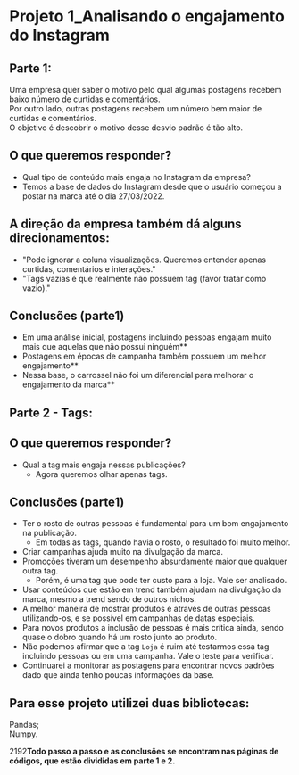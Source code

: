 # Projeto 1_Analisando o engajamento do Instagram<br>

## Parte 1:
Uma empresa quer saber o motivo pelo qual algumas postagens recebem baixo número de curtidas e comentários. <br>
Por outro lado, outras postagens recebem um número bem maior de curtidas e comentários.<br>
O objetivo é descobrir o motivo desse desvio padrão é tão alto.

## O que queremos responder?

- Qual tipo de conteúdo mais engaja no Instagram da empresa?<br>
- Temos a base de dados do Instagram desde que o usuário começou a postar na marca até o dia 27/03/2022.

## A direção da empresa também dá alguns direcionamentos:

- "Pode ignorar a coluna visualizações. Queremos entender apenas curtidas, comentários e interações."<br>
- "Tags vazias é que realmente não possuem tag (favor tratar como vazio)."

## Conclusões (parte1)<br>
- Em uma análise inicial, postagens incluindo pessoas engajam muito mais que aquelas que não possui ninguém**
- Postagens em épocas de campanha também possuem um melhor engajamento**
- Nessa base, o carrossel não foi um diferencial para melhorar o engajamento da marca**

## Parte 2 - Tags:
## O que queremos responder?
- Qual a tag mais engaja nessas publicações?
    - Agora queremos olhar apenas tags.

## Conclusões (parte1)<br>
- Ter o rosto de outras pessoas é fundamental para um bom engajamento na publicação.
    - Em todas as tags, quando havia o rosto, o resultado foi muito melhor.
- Criar campanhas ajuda muito na divulgação da marca.
- Promoções tiveram um desempenho absurdamente maior que qualquer outra tag.
    - Porém, é uma tag que pode ter custo para a loja. Vale ser analisado.
- Usar conteúdos que estão em trend também ajudam na divulgação da marca, mesmo a trend sendo de outros nichos.
- A melhor maneira de mostrar produtos é através de outras pessoas utilizando-os, e se possível em campanhas de datas especiais.
- Para novos produtos a inclusão de pessoas é mais crítica ainda, sendo quase o dobro quando há um rosto junto ao produto.
- Não podemos afirmar que a tag `Loja` é ruim até testarmos essa tag incluindo pessoas ou em uma campanha. Vale o teste para verificar.
- Continuarei a monitorar as postagens para encontrar novos padrões dado que ainda tenho poucas informações da base.

## Para esse projeto utilizei duas bibliotecas:
Pandas;<br>
Numpy.
  
2192<b>Todo passo a passo e as conclusões se encontram nas páginas de códigos, que estão divididas em parte 1 e 2.</u>
